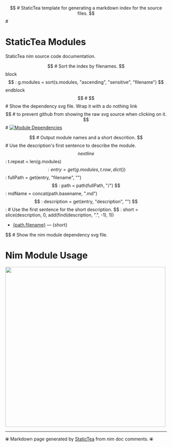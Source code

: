 $$ # StaticTea template for generating a markdown index for the source files.
$$ #
# StaticTea Modules

StaticTea nim source code documentation.

$$ # Sort the index by filenames.
$$ block
$$ : g.modules = sort(s.modules, "ascending", "sensitive", "filename")
$$ endblock
$$ #
$$ # Show the dependency svg file. Wrap it with a do nothing link
$$ # to prevent github from showing the raw svg source when clicking on it.
$$ #
[![Module Dependencies](staticteadep.svg)](#)

$$ # Output module names and a short descrition.
$$ # Use the description's first sentence to describe the module.
$$ nextline
$$ : t.repeat = len(g.modules)
$$ : entry = get(g.modules, t.row, dict())
$$ : fullPath = get(entry, "filename", "")
$$ : path = path(fullPath, "/")
$$ : mdName = concat(path.basename, ".md")
$$ : description = get(entry, "description", "")
$$ : # Use the first sentence for the short description.
$$ : short = slice(description, 0, add(find(description, ".", -1), 1))
* [{path.filename}]({mdName}) &mdash; {short}

$$ # Show the nim module dependency svg file.
# Nim Module Usage
[<img src="staticteadep2.svg" width="500">](#nim-module-usage)

---
⦿ Markdown page generated by [StaticTea](https://github.com/flenniken/statictea/) from nim doc comments. ⦿
